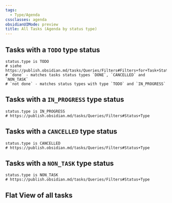 ```yaml
---
tags:
  - Type/Agenda
cssclasses: agenda
obsidianUIMode: preview
title: All Tasks (Agenda by status type)
---
```


## Tasks with a `TODO` type status

```tasks
status.type is TODO
# siehe https://publish.obsidian.md/tasks/Queries/Filters#Filters+for+Task+Statuses
# `done` - matches tasks status types `DONE`, `CANCELLED` and `NON_TASK`
# `not done` - matches status types with type `TODO` and `IN_PROGRESS`
```

## Tasks with a `IN_PROGRESS` type status

```tasks
status.type is IN_PROGRESS
# https://publish.obsidian.md/tasks/Queries/Filters#Status+Type
```

## Tasks with a `CANCELLED` type status

```tasks
status.type is CANCELLED
# https://publish.obsidian.md/tasks/Queries/Filters#Status+Type
```

## Tasks with a `NON_TASK` type status

```tasks
status.type is NON_TASK
# https://publish.obsidian.md/tasks/Queries/Filters#Status+Type
```

## Flat View of all tasks

```tasks

```
